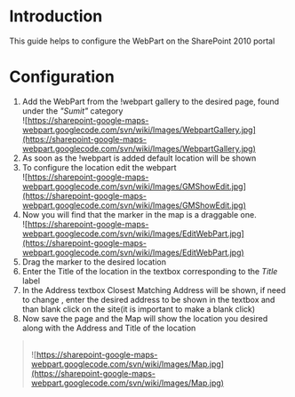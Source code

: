 # Introduction #

This guide helps to configure the WebPart on the SharePoint 2010 portal


# Configuration #

  1. Add the WebPart from the !webpart gallery to the desired page, found under the _"Sumit"_ category <br />![https://sharepoint-google-maps-webpart.googlecode.com/svn/wiki/Images/WebpartGallery.jpg](https://sharepoint-google-maps-webpart.googlecode.com/svn/wiki/Images/WebpartGallery.jpg)<br />
  1. As soon as the !webpart is added default location will be shown
  1. To configure the location edit the webpart <br />![https://sharepoint-google-maps-webpart.googlecode.com/svn/wiki/Images/GMShowEdit.jpg](https://sharepoint-google-maps-webpart.googlecode.com/svn/wiki/Images/GMShowEdit.jpg)<br />
  1. Now you will find that the marker in the map is a draggable one.<br />![https://sharepoint-google-maps-webpart.googlecode.com/svn/wiki/Images/EditWebPart.jpg](https://sharepoint-google-maps-webpart.googlecode.com/svn/wiki/Images/EditWebPart.jpg)<br />
  1. Drag the marker to the desired location
  1. Enter the Title of the location in the textbox corresponding to the _Title_ label
  1. In the Address textbox Closest Matching Address will be shown, if need to change , enter the desired address to be shown in the textbox and than blank click on the site(it is important to make a blank click)
  1. Now save the page and the Map will show the location you desired along with the Address and Title of the location
> <br />![https://sharepoint-google-maps-webpart.googlecode.com/svn/wiki/Images/Map.jpg](https://sharepoint-google-maps-webpart.googlecode.com/svn/wiki/Images/Map.jpg)<br />

